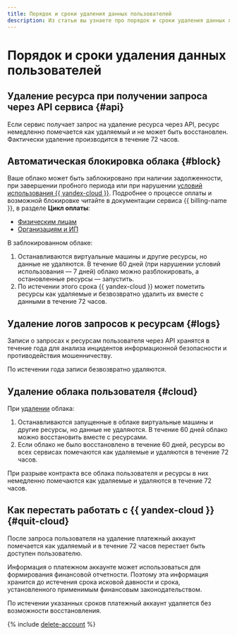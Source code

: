 ```yaml
---
title: Порядок и сроки удаления данных пользователей
description: Из статьи вы узнаете про порядок и сроки удаления данных пользователей.
---
```


# Порядок и сроки удаления данных пользователей


## Удаление ресурса при получении запроса через API сервиса {#api}

Если сервис получает запрос на удаление ресурса через API, ресурс немедленно помечается как удаляемый и не может быть восстановлен. Фактически удаление производится в течение 72 часов.


## Автоматическая блокировка облака {#block}


Ваше облако может быть заблокировано при наличии задолженности, при завершении пробного периода или при нарушении [условий использования {{ yandex-cloud }}](https://yandex.ru/legal/cloud_termsofuse/?lang=ru). Подробнее о процессе оплаты и возможной блокировке читайте в документации сервиса {{ billing-name }}, в разделе **Цикл оплаты**:
* [Физическим лицам](../../billing/payment/billing-cycle-individual.md)
* [Организациям и ИП](../../billing/payment/billing-cycle-business.md)



В заблокированном облаке:

1. Останавливаются виртуальные машины и другие ресурсы, но данные не удаляются. В течение 60 дней (при нарушении условий использования — 7 дней) облако можно разблокировать, а остановленные ресурсы — запустить.
1. По истечении этого срока {{ yandex-cloud }} может пометить ресурсы как удаляемые и безвозвратно удалить их вместе с данными в течение 72 часов.


## Удаление логов запросов к ресурсам {#logs}

Записи о запросах к ресурсам пользователя через API хранятся в течение года для анализа инцидентов информационной безопасности и противодействия мошенничеству.

По истечении года записи безвозвратно удаляются.


## Удаление облака пользователя {#cloud}

При [удалении](../../resource-manager/operations/cloud/delete.md) облака:

1. Останавливаются запущенные в облаке виртуальные машины и другие ресурсы, но данные не удаляются. В течение 60 дней облако можно восстановить вместе с ресурсами.
2. Если облако не было восстановлено в течение 60 дней, ресурсы во всех сервисах помечаются как удаляемые и удаляются в течение 72 часов.

При разрыве контракта все облака пользователя и ресурсы в них немедленно помечаются как удаляемые и удаляются в течение 72 часов.

## Как перестать работать с {{ yandex-cloud }} {#quit-cloud}

После запроса пользователя на удаление платежный аккаунт помечается как удаляемый и в течение 72 часов перестает быть доступен пользователю.

Информация о платежном аккаунте может использоваться для формирования финансовой отчетности. Поэтому эта информация хранится до истечения срока исковой давности и срока, установленного применимым финансовым законодательством.

По истечении указанных сроков платежный аккаунт удаляется без возможности восстановления.

{% include [delete-account](../../_includes/billing/billing-delete-account.md) %}